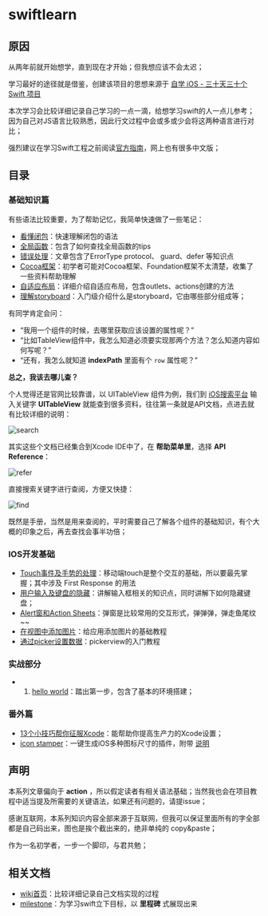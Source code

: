 # swiftlearn

## 原因

从两年前就开始想学，直到现在才开始；但我想应该不会太迟；

学习最好的途径就是借鉴，创建该项目的思想来源于 [自学 iOS - 三十天三十个 Swift 项目](http://www.jianshu.com/p/52032bc4cbe4#) 

本次学习会比较详细记录自己学习的一点一滴，给想学习swift的人一点儿参考；因为自己对JS语言比较熟悉，因此行文过程中会或多或少会将这两种语言进行对比；

强烈建议在学习Swift工程之前阅读[官方指南](https://developer.apple.com/library/ios/documentation/Swift/Conceptual/Swift_Programming_Language/GuidedTour.html#)，网上也有很多中文版；

## 目录

### 基础知识篇

有些语法比较重要，为了帮助记忆，我简单快速做了一些笔记：
 - [看懂闭包](./basic/closure.md)：快速理解闭包的语法
 - [全局函数](./basic/inner-fn.md)：包含了如何查找全局函数的tips
 - [错误处理](./basic/error-handle.md)：文章包含了ErrorType protocol、 guard、defer 等知识点
 - [Cocoa框架](./basic/cocoa.md)：初学者可能对Cocoa框架、Foundation框架不太清楚，收集了一些资料帮助理解
 - [自适应布局](./basic/adaptive.md)：详细介绍自适应布局，包含outlets、actions创建的方法
 - [理解storyboard](./basic/storyboard.md)：入门级介绍什么是storyboard，它由哪些部分组成等；


有同学肯定会问：
 - “我用一个组件的时候，去哪里获取应该设置的属性呢？”
 - “比如TableView组件中，我怎么知道必须要实现那两个方法？怎么知道内容如何写呢？”
 - “还有，我怎么就知道 **indexPath** 里面有个 `row` 属性呢？”

**总之，我该去哪儿查？**

个人觉得还是官网比较靠谱，以 UITableView 组件为例，我们到 [iOS搜索平台](https://developer.apple.com/search/) 输入关键字 **UITableView** 就能查到很多资料，往往第一条就是API文档，点进去就有比较详细的说明：

![search](http://ww3.sinaimg.cn/large/514b710agw1f33g486axij20o10kx0w2.jpg)

其实这些个文档已经集合到Xcode IDE中了，在 **帮助菜单里**，选择 **API Reference**：

![refer](https://lh3.googleusercontent.com/-h1Y3VgIGdIA/VzrptllkTUI/AAAAAAAACpk/lbz98x5bGccBW0rIrTr7ldrlS2uSEsBUQCCo/s800/2016-05-17_17-50-23.png)

直接搜索关键字进行查阅，方便又快捷：

![find](https://lh3.googleusercontent.com/-_SESXijRYHk/VzrqvCPuoiI/AAAAAAAACps/SPKepoxnIJwQj6DTNmBkNSKDl-k5fw0JACCo/s800/2016-05-17_17-55-48.png)

既然是手册，当然是用来查阅的，平时需要自己了解各个组件的基础知识，有个大概的印象之后，再去查找会事半功倍；

### IOS开发基础
 - [Touch事件及手势的处理](./dev-basic/touch.md)：移动端touch是整个交互的基础，所以要最先掌握；其中涉及 First Response 的用法
 - [用户输入及键盘的隐藏](./dev-basic/keyboard.md)：讲解输入框相关的知识点，同时讲解下如何隐藏键盘；
 - [Alert窗和Action Sheets](./dev-basic/alert.md)：弹窗是比较常用的交互形式，弹弹弹，弹走鱼尾纹~~
 - [在视图中添加图片](./dev-basic/image.md)：给应用添加图片的基础教程
 - [通过picker设置数据](./dev-basic/picker.md)：pickerview的入门教程

### 实战部分

 - 1. [hello world](./hello-world/README.md)：踏出第一步，包含了基本的环境搭建；


### 番外篇
 - [13个小技巧帮你征服Xcode](http://benbeng.leanote.com/post/13%E4%B8%AA%E5%B0%8F%E6%8A%80%E5%B7%A7%E5%B8%AE%E4%BD%A0%E5%BE%81%E6%9C%8DXcode)：能帮助你提高生产力的Xcode设置；
 - [icon stamper](https://github.com/tylergaw/icon-stamper)：一键生成iOS多种图标尺寸的插件，附带 [说明](http://www.ui.cn/detail/77876.html)



## 声明

本系列文章偏向于 **action** ，所以假定读者有相关语法基础；当然我也会在项目教程中适当提及所需要的关键语法，如果还有问题的，请提issue；

感谢互联网，本系列知识内容全部来源于互联网，但我可以保证里面所有的字全部都是自己码出来，图也是挨个截出来的，绝非单纯的 copy&paste；

作为一名初学者，一步一个脚印，与君共勉；

## 相关文档

 - [wiki首页](https://github.com/boycgit/swiftlearn/wiki)：比较详细记录自己文档实现的过程
 - [milestone](https://github.com/boycgit/swiftlearn/milestones)：为学习swift立下目标，以 **里程碑** 式展现出来
